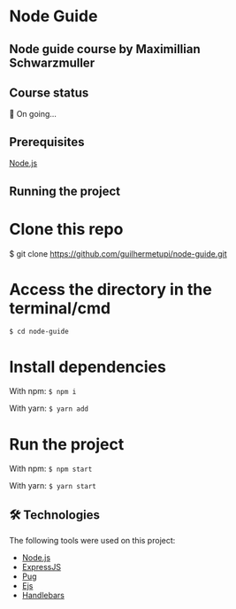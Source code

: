 # Node Guide

## Node guide course by Maximillian Schwarzmuller

## Course status

🚧 On going...

## Prerequisites

[Node.js](https://nodejs.org/en/)

## Running the project

# Clone this repo
$ git clone <https://github.com/guilhermetupi/node-guide.git>

# Access the directory in the terminal/cmd
```$ cd node-guide```

# Install dependencies
With npm:
```$ npm i```

With yarn:
```$ yarn add```

# Run the project
With npm:
```$ npm start```

With yarn:
```$ yarn start```

## 🛠 Technologies

The following tools were used on this project:

- [Node.js](https://nodejs.org/en/)
- [ExpressJS](https://expressjs.com/pt-br/)
- [Pug](https://pugjs.org/api/getting-started.html)
- [Ejs](https://ejs.co/)
- [Handlebars](https://handlebarsjs.com/)
